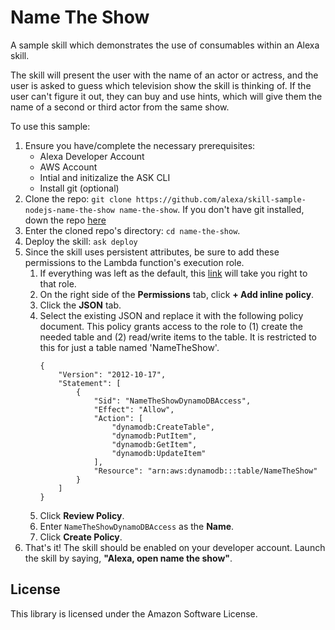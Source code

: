 # Name The Show

A sample skill which demonstrates the use of consumables within an Alexa skill.

The skill will present the user with the name of an actor or actress, and the user is asked to guess which television show the skill is thinking of.  If the user can't figure it out, they can buy and use hints, which will give them the name of a second or third actor from the same show.

To use this sample:

1. Ensure you have/complete the necessary prerequisites:
    * Alexa Developer Account
    * AWS Account
    * Intial and initizalize the ASK CLI
    * Install git (optional)
1. Clone the repo: `git clone https://github.com/alexa/skill-sample-nodejs-name-the-show name-the-show`.  If you don't have git installed, down the repo [here](https://)
1. Enter the cloned repo's directory: `cd name-the-show`.
1. Deploy the skill: `ask deploy`
1. Since the skill uses persistent attributes, be sure to add these permissions to the Lambda function's execution role.
    1. If everything was left as the default, this [link](https://console.aws.amazon.com/iam/home#/roles/ask-lambda-Name-The-Show) will take you right to that role.
    1. On the right side of the **Permissions** tab, click **+ Add inline policy**.
    1. Click the **JSON** tab.
    1. Select the existing JSON and replace it with the following policy document.  This policy grants access to the role to (1) create the needed table and (2) read/write items to the table.  It is restricted to this for just a table named 'NameTheShow'.
        ```
        {
            "Version": "2012-10-17",
            "Statement": [
                {
                    "Sid": "NameTheShowDynamoDBAccess",
                    "Effect": "Allow",
                    "Action": [
                        "dynamodb:CreateTable",
                        "dynamodb:PutItem",
                        "dynamodb:GetItem",
                        "dynamodb:UpdateItem"
                    ],
                    "Resource": "arn:aws:dynamodb:::table/NameTheShow"
                }
            ]
        }
        ```
    1. Click **Review Policy**.
    1. Enter `NameTheShowDynamoDBAccess` as the **Name**.
    1. Click **Create Policy**.
1. That's it!  The skill should be enabled on your developer account.  Launch the skill by saying, **"Alexa, open name the show"**.

## License

This library is licensed under the Amazon Software License.
